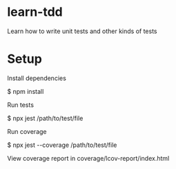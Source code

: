 # learn-tdd
Learn how to write unit tests and other kinds of tests


# Setup

Install dependencies

$ npm install

Run tests

$ npx jest /path/to/test/file

Run coverage

$ npx jest --coverage /path/to/test/file

View coverage report in coverage/lcov-report/index.html